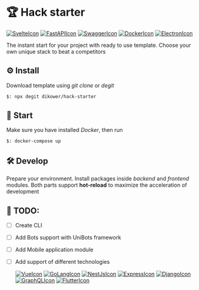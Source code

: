 # 🏆 Hack starter

[![SvelteIcon](https://img.shields.io/static/v1?label=&message=Svelte&color=white&style=flat&logo=svelte)](https://svelte.dev/)  [![FastAPIIcon](https://img.shields.io/static/v1?label=&message=FastAPI&color=white&style=flat&logo=fastapi)](https://fastapi.tiangolo.com/) [![SwaggerIcon](https://img.shields.io/static/v1?label=&message=Swagger&color=white&style=flat&logo=swagger)](https://swagger.io/) [![DockerIcon](https://img.shields.io/static/v1?label=&message=Docker&color=white&style=flat&logo=docker)](https://www.docker.com/) [![ElectronIcon](https://img.shields.io/static/v1?label=&message=Electron&color=white&style=flat&logo=electron)](https://www.electronjs.org/)

The instant start for your project with ready to use template. Choose your own unique stack to beat a competitors

## ⚙️ Install

Download template using _git clone_ or _degit_

```bash
$: npx degit dikower/hack-starter
```

## 🚀 Start

Make sure you have installed _Docker_, then run

```bash
$: docker-compose up
```

## 🛠 Develop

Prepare your environment. Install packages inside _backend_ and _frontend_ modules. Both parts support __hot-reload__ to
maximize the acceleration of development

## 📜 TODO:

* [ ] Create CLI
* [ ] Add Bots support with UniBots framework
* [ ] Add Mobile application module
* [ ] Add support of different technologies

    [![VueIcon](https://img.shields.io/static/v1?label=&message=Vue&color=white&style=flat&logo=vue.js)](https://vuejs.org/) [![GoLangIcon](https://img.shields.io/static/v1?label=&message=Golang&color=white&style=flat&logo=go)](https://golang.org/) [![NestJsIcon](https://img.shields.io/static/v1?label=&message=Nest&color=white&style=flat&logoColor=darkred&logo=NestJS)](https://nestjs.com/) [![ExpressIcon](https://img.shields.io/static/v1?label=&message=Express&color=white&style=flat&logoColor=black&logo=express)](https://expressjs.com/) [![DjangoIcon](https://img.shields.io/static/v1?label=&message=Django&color=white&style=flat&logoColor=darkgreen&logo=django)](https://www.djangoproject.com/) [![GraphQLIcon](https://img.shields.io/static/v1?label=&message=GraphQL&color=white&style=flat&logo=GraphQL)](https://graphql.org/) [![FlutterIcon](https://img.shields.io/static/v1?label=&message=Flutter&color=white&logoColor=blue&style=flat&logo=Flutter)](https://flutter.dev/) 
